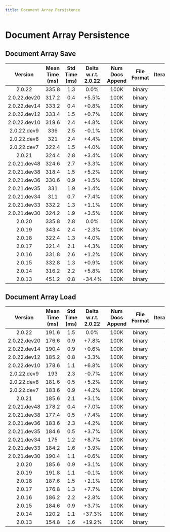 ```yaml
---
title: Document Array Persistence
---
```

# Document Array Persistence

## Document Array Save

| Version | Mean Time (ms) | Std Time (ms) | Delta w.r.t. 2.0.22 | Num Docs Append | File Format | Iterations |
| :---: | :---: | :---: | :---: | :---: | :---: | :---: |
| 2.0.22 | 335.8 | 1.3 | 0.0% | 100K | binary | 5 |
| 2.0.22.dev20 | 317.2 | 0.4 | +5.5% | 100K | binary | 5 |
| 2.0.22.dev14 | 333.2 | 0.4 | +0.8% | 100K | binary | 5 |
| 2.0.22.dev12 | 333.4 | 1.5 | +0.7% | 100K | binary | 5 |
| 2.0.22.dev10 | 319.6 | 2.4 | +4.8% | 100K | binary | 5 |
| 2.0.22.dev9 | 336 | 2.5 | -0.1% | 100K | binary | 5 |
| 2.0.22.dev8 | 321 | 2.4 | +4.4% | 100K | binary | 5 |
| 2.0.22.dev7 | 322.4 | 1.5 | +4.0% | 100K | binary | 5 |
| 2.0.21 | 324.4 | 2.8 | +3.4% | 100K | binary | 5 |
| 2.0.21.dev48 | 324.6 | 2.7 | +3.3% | 100K | binary | 5 |
| 2.0.21.dev38 | 318.4 | 1.5 | +5.2% | 100K | binary | 5 |
| 2.0.21.dev36 | 330.6 | 0.9 | +1.5% | 100K | binary | 5 |
| 2.0.21.dev35 | 331 | 1.9 | +1.4% | 100K | binary | 5 |
| 2.0.21.dev34 | 311 | 0.7 | +7.4% | 100K | binary | 5 |
| 2.0.21.dev33 | 332.2 | 1.3 | +1.1% | 100K | binary | 5 |
| 2.0.21.dev30 | 324.2 | 1.9 | +3.5% | 100K | binary | 5 |
| 2.0.20 | 335.8 | 2.8 | 0.0% | 100K | binary | 5 |
| 2.0.19 | 343.4 | 2.4 | -2.3% | 100K | binary | 5 |
| 2.0.18 | 322.4 | 1.3 | +4.0% | 100K | binary | 5 |
| 2.0.17 | 321.4 | 2.1 | +4.3% | 100K | binary | 5 |
| 2.0.16 | 331.8 | 2.6 | +1.2% | 100K | binary | 5 |
| 2.0.15 | 332.8 | 1.3 | +0.9% | 100K | binary | 5 |
| 2.0.14 | 316.2 | 2.2 | +5.8% | 100K | binary | 5 |
| 2.0.13 | 451.2 | 0.8 | -34.4% | 100K | binary | 5 |
## Document Array Load

| Version | Mean Time (ms) | Std Time (ms) | Delta w.r.t. 2.0.22 | Num Docs Append | File Format | Iterations |
| :---: | :---: | :---: | :---: | :---: | :---: | :---: |
| 2.0.22 | 191.6 | 1.5 | 0.0% | 100K | binary | 5 |
| 2.0.22.dev20 | 176.6 | 0.9 | +7.8% | 100K | binary | 5 |
| 2.0.22.dev14 | 190.4 | 0.9 | +0.6% | 100K | binary | 5 |
| 2.0.22.dev12 | 185.2 | 0.8 | +3.3% | 100K | binary | 5 |
| 2.0.22.dev10 | 178.6 | 1.1 | +6.8% | 100K | binary | 5 |
| 2.0.22.dev9 | 193 | 2.3 | -0.7% | 100K | binary | 5 |
| 2.0.22.dev8 | 181.6 | 0.5 | +5.2% | 100K | binary | 5 |
| 2.0.22.dev7 | 183.6 | 0.9 | +4.2% | 100K | binary | 5 |
| 2.0.21 | 185.6 | 2.1 | +3.1% | 100K | binary | 5 |
| 2.0.21.dev48 | 178.2 | 0.4 | +7.0% | 100K | binary | 5 |
| 2.0.21.dev38 | 177.4 | 0.5 | +7.4% | 100K | binary | 5 |
| 2.0.21.dev36 | 183.6 | 2.3 | +4.2% | 100K | binary | 5 |
| 2.0.21.dev35 | 184.6 | 0.5 | +3.7% | 100K | binary | 5 |
| 2.0.21.dev34 | 175 | 1.2 | +8.7% | 100K | binary | 5 |
| 2.0.21.dev33 | 184.2 | 1.6 | +3.9% | 100K | binary | 5 |
| 2.0.21.dev30 | 190.4 | 1.1 | +0.6% | 100K | binary | 5 |
| 2.0.20 | 185.6 | 0.9 | +3.1% | 100K | binary | 5 |
| 2.0.19 | 191.8 | 1.1 | -0.1% | 100K | binary | 5 |
| 2.0.18 | 187.6 | 1.5 | +2.1% | 100K | binary | 5 |
| 2.0.17 | 176.8 | 1.3 | +7.7% | 100K | binary | 5 |
| 2.0.16 | 186.2 | 2.2 | +2.8% | 100K | binary | 5 |
| 2.0.15 | 184.6 | 0.9 | +3.7% | 100K | binary | 5 |
| 2.0.14 | 120.2 | 1.1 | +37.3% | 100K | binary | 5 |
| 2.0.13 | 154.8 | 1.6 | +19.2% | 100K | binary | 5 |
